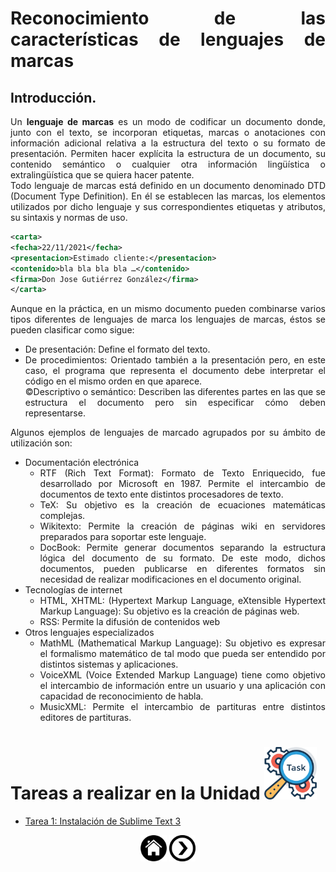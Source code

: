 
<div align="justify">

# Reconocimiento de las características de lenguajes de marcas


## Introducción.

Un **lenguaje de marcas** es un modo de codificar un documento donde, junto con el texto, se incorporan etiquetas, marcas o anotaciones con información adicional relativa a la estructura del texto o su formato de presentación. Permiten hacer explícita la estructura de un documento, su contenido semántico o cualquier otra información lingüística o extralingüística que se quiera hacer patente.  
Todo lenguaje de marcas está definido en un documento denominado DTD (Document Type Definition). En él se establecen las marcas, los elementos utilizados por dicho lenguaje y sus correspondientes etiquetas y atributos, su sintaxis y normas de uso.

```xml
<carta>  
<fecha>22/11/2021</fecha>  
<presentacion>Estimado cliente:</presentacion>  
<contenido>bla bla bla bla …</contenido>  
<firma>Don Jose Gutiérrez González</firma>  
</carta>
```

Aunque en la práctica, en un mismo documento pueden combinarse varios tipos diferentes de lenguajes de marca los lenguajes de marcas, éstos se pueden clasificar como sigue:  
 - De presentación: Define el formato del texto.  
 - De procedimientos: Orientado también a la presentación pero, en este caso, el programa que representa el documento debe interpretar el código en el mismo orden en que aparece.  
©Descriptivo o semántico: Describen las diferentes partes en las que se estructura el documento pero sin especificar cómo deben representarse. 

 Algunos ejemplos de lenguajes de marcado agrupados por su ámbito de utilización son:  
 - Documentación electrónica 
    - RTF (Rich Text Format): Formato de Texto Enriquecido, fue desarrollado por Microsoft en 1987. Permite el intercambio de documentos de texto ente distintos procesadores de texto.  
    - TeX: Su objetivo es la creación de ecuaciones matemáticas complejas.  
    - Wikitexto: Permite la creación de páginas wiki en servidores preparados para soportar este lenguaje.  
    - DocBook: Permite generar documentos separando la estructura lógica del documento de su formato. De este modo, dichos documentos, pueden publicarse en diferentes formatos sin necesidad de realizar modificaciones en el documento original.  
 - Tecnologías de internet 
    - HTML, XHTML: (Hypertext Markup Language, eXtensible Hypertext Markup Language): Su objetivo es la creación de páginas web.  
    - RSS: Permite la difusión de contenidos web  
 - Otros lenguajes especializados 
    - MathML (Mathematical Markup Language): Su objetivo es expresar el formalismo matemático de tal modo que pueda ser entendido por distintos sistemas y aplicaciones.  
    - VoiceXML (Voice Extended Markup Language) tiene como objetivo el intercambio de información entre un usuario y una aplicación con capacidad de reconocimiento de habla.  
    - MusicXML: Permite el intercambio de partituras entre distintos editores de partituras.   

# Tareas a realizar en la Unidad <img src="../../img/tarea.png" alt="Tareas a Realizar" style="width:84px;height:84px;">

 - [Tarea 1: Instalación de Sublime Text 3](tareas/tarea_instalar_sublime.md)  

</div>

<div align="center">
 <a href="INTRODUCCION.md"><img src="../../img/home.png" alt="XML Home" style="width:42px;height:42px;"></a>
 <a href="CLASIFICACION.md"><img src="../../img/next.png" alt="XML Clasificación" style="width:42px;height:42px;"> 
</div>

